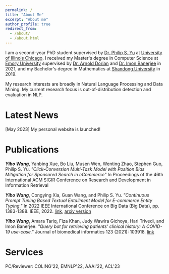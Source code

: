 ```yaml
---
permalink: /
title: "About Me"
excerpt: "About me"
author_profile: true
redirect_from: 
  - /about/
  - /about.html
---
```


I am a second-year PhD student supervised by [Dr. Philip S. Yu](https://scholar.google.com/citations?user=D0lL1r0AAAAJ&hl=en) at [University of Illinois Chicago](https://www.uic.edu). I received my Master's degree in Computer Science at [Emory University](https://www.emory.edu/home/index.html) supervised by [Dr. Arnold Dorian](https://scholar.google.com/citations?user=2jEFz5EAAAAJ&hl=en) and [Dr. Imon Banerjee](https://scholar.google.com/citations?user=hagJ_W8AAAAJ&hl=en)  in 2021, and my Bachelor's degree in Mathematics at [Shandong University](https://en.sdu.edu.cn) in 2019. 

My research interests are broadly in Natural Language Processing and Data Mining. My current research focus is out-of-distribution detection and evaluation in NLP.

Latest News
======
[May 2023] My personal website is launched!

Publications
======
***Yibo Wang***, Yanbing Xue, Bo Liu, Musen Wen, Wenting Zhao, Stephen Guo, Philip S. Yu. *"Click-Conversion Multi-Task Model with Position Bias Mitigation for Sponsored Search in eCommerce"* In Proceedings of the 46th International ACM SIGIR Conference on Research and Development in Information Retrieval

***Yibo Wang***, Congying Xia, Guan Wang, and Philip S. Yu. *"Continuous Prompt Tuning Based Textual Entailment Model for E-commerce Entity Typing."* In 2022 IEEE International Conference on Big Data (Big Data), pp. 1383-1388. IEEE, 2022. [link](https://ieeexplore.ieee.org/abstract/document/10020766), [arxiv version](https://arxiv.org/abs/2211.02483)

***Yibo Wang***, Amara Tariq, Fiza Khan, Judy Wawira Gichoya, Hari Trivedi, and Imon Banerjee. *"Query bot for retrieving patients’ clinical history: A COVID-19 use-case."* Journal of biomedical informatics 123 (2021): 103918. [link](https://www.sciencedirect.com/science/article/pii/S1532046421002471)

Services
======

PC/Reviewer: COLING'22, EMNLP'22, AAAI'22, ACL'23

 

